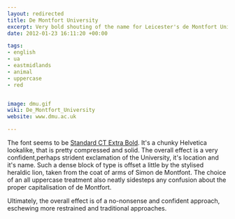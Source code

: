 ```yaml
---
layout: redirected
title: De Montfort University
excerpt: Very bold shouting of the name for Leicester's de Montfort University
date: 2012-01-23 16:11:20 +00:00

tags:
- english
- ua
- eastmidlands
- animal
- uppercase
- red


image: dmu.gif
wiki: De_Montfort_University
website: www.dmu.ac.uk

---
```


The font seems to be <a href="http://new.myfonts.com/fonts/castletype/standard/ct-extra-bold/">Standard CT Extra Bold</a>. It's a chunky Helvetica lookalike, that is pretty compressed and solid.
The overall effect is a very confident,perhaps strident exclamation of the University, it's location and it's name. Such a dense block of type is offset a little by the stylised heraldic lion, taken from the coat of arms of Simon de Montfont. The choice of an all uppercase treatment also neatly sidesteps any confusion about the proper capitalisation of de Montfort.

Ultimately, the overall effect is of a no-nonsense and confident approach, eschewing more restrained and traditional approaches.
